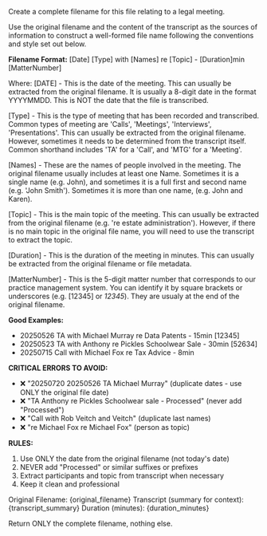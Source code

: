 Create a complete filename for this file relating to a legal meeting.

Use the original filename and the content of the transcript as the sources of information to construct a well-formed file name following the conventions and style set out below.

**Filename Format:** [Date] [Type] with [Names] re [Topic] - [Duration]min [MatterNumber]

Where:
  [DATE] - This is the date of the meeting. This can usually be extracted from the original filename. It is usually a 8-digit date in the format YYYYMMDD. This is NOT the date that the file is transcribed.

  [Type] - This is the type of meeting that has been recorded and transcribed. Common types of meeting are 'Calls', 'Meetings', 'Interviews', 'Presentations'. This can usually be extracted from the original filename. However, sometimes it needs to be determined from the transcript itself. Common shorthand includes 'TA' for a 'Call', and 'MTG' for a 'Meeting'.

  [Names] - These are the names of people involved in the meeting. The original filename usually includes at least one Name. Sometimes it is a single name (e.g. John), and sometimes it is a full first and second name (e.g. 'John Smith'). Sometimes it is more than one name, (e.g. John and Karen).

  [Topic] - This is the main topic of the meeting. This can usually be extracted from the original filename (e.g. 're estate administration'). However, if there is no main topic in the original file name, you will need to use the transcript to extract the topic.

  [Duration] - This is the duration of the meeting in minutes. This can usually be extracted from the original filename or file metadata.

  [MatterNumber] - This is the 5-digit matter number that corresponds to our practice management system. You can identify it by square brackets or underscores (e.g. [12345] or _12345_). They are usualy at the end of the original filename.

**Good Examples:**
- 20250526 TA with Michael Murray re Data Patents - 15min [12345]
- 20250523 TA with Anthony re Pickles Schoolwear Sale - 30min [52634]
- 20250715 Call with Michael Fox re Tax Advice - 8min

**CRITICAL ERRORS TO AVOID:**
- ❌ "20250720 20250526 TA Michael Murray" (duplicate dates - use ONLY the original file date)
- ❌ "TA Anthony re Pickles Schoolwear sale - Processed" (never add "Processed")
- ❌ "Call with Rob Veitch and Veitch" (duplicate last names)
- ❌ "re Michael Fox re Michael Fox" (person as topic)

**RULES:**
1. Use ONLY the date from the original filename (not today's date)
2. NEVER add "Processed" or similar suffixes or prefixes
3. Extract participants and topic from transcript when necessary
4. Keep it clean and professional

Original Filename: {original_filename}
Transcript (summary for context): {transcript_summary}
Duration (minutes): {duration_minutes}

Return ONLY the complete filename, nothing else.
